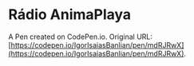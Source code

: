 # Rádio AnimaPlaya

A Pen created on CodePen.io. Original URL: [https://codepen.io/IgorIsaiasBanlian/pen/mdRJRwX](https://codepen.io/IgorIsaiasBanlian/pen/mdRJRwX).


